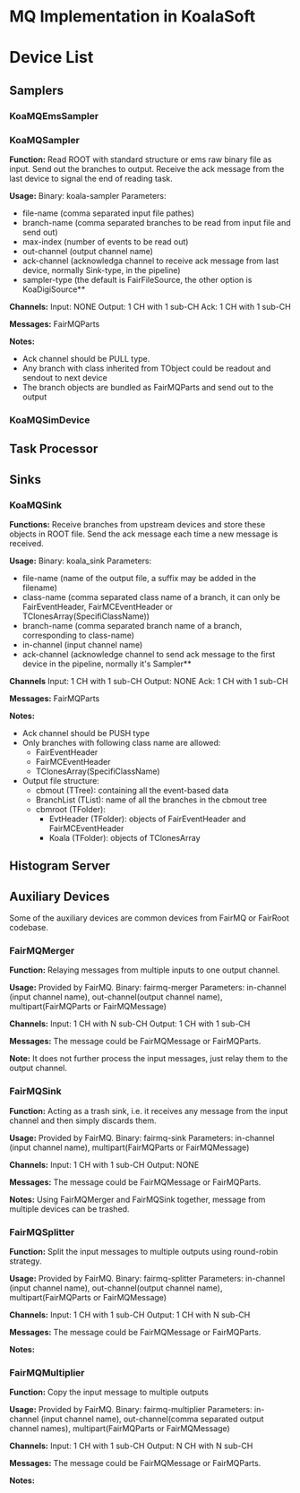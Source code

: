 MQ Implementation in KoalaSoft
==============================

# Device List #

## Samplers ##

### KoaMQEmsSampler ###

### KoaMQSampler ###
**Function:**
Read ROOT with standard structure or ems raw binary file as input. Send out the branches to output.
Receive the ack message from the last device to signal the end of reading task.

**Usage:**
Binary: koala-sampler
Parameters:
- file-name (comma separated input file pathes)
- branch-name (comma separated branches to be read from input file and send out)
- max-index (number of events to be read out)
- out-channel (output channel name)
- ack-channel (acknowledga channel to receive ack message from last device, normally Sink-type, in the pipeline)
- sampler-type (the default is FairFileSource, the other option is KoaDigiSource**

**Channels:**
Input: NONE
Output: 1 CH with 1 sub-CH
Ack: 1 CH with 1 sub-CH

**Messages:**
FairMQParts

**Notes:**
- Ack channel should be PULL type.
- Any branch with class inherited from TObject could be readout and sendout to next device
- The branch objects are bundled as FairMQParts and send out to the output

### KoaMQSimDevice ###

## Task Processor ##

## Sinks ##

### KoaMQSink ###
**Functions:**
Receive branches from upstream devices and store these objects in ROOT file.
Send the ack message each time a new message is received.

**Usage:**
Binary: koala_sink
Parameters:
- file-name (name of the output file, a suffix may be added in the filename) 
- class-name (comma separated class name of a branch, it can only be FairEventHeader, FairMCEventHeader or TClonesArray(SpecifiClassName))
- branch-name (comma separated branch name of a branch, corresponding to class-name)
- in-channel (input channel name)
- ack-channel (acknowledge channel to send ack message to the first device in the pipeline, normally it's Sampler**

**Channels**
Input: 1 CH with 1 sub-CH
Output: NONE
Ack: 1 CH with 1 sub-CH

**Messages:**
FairMQParts

**Notes:**
- Ack channel should be PUSH type
- Only branches with following class name are allowed:
  - FairEventHeader
  - FairMCEventHeader
  - TClonesArray(SpecifiClassName)
- Output file structure:
  - cbmout (TTree): containing all the event-based data
  - BranchList (TList): name of all the branches in the cbmout tree
  - cbmroot (TFolder):
    - EvtHeader (TFolder): objects of FairEventHeader and FairMCEventHeader
    - Koala (TFolder): objects of TClonesArray

## Histogram Server ##

## Auxiliary Devices ##
Some of the auxiliary devices are common devices from FairMQ or FairRoot codebase.

### FairMQMerger ###
**Function:** 
Relaying messages from multiple inputs to one output channel.

**Usage:**
Provided by FairMQ.
Binary: fairmq-merger
Parameters: in-channel (input channel name), out-channel(output channel name), multipart(FairMQParts or FairMQMessage)

**Channels:** 
Input: 1 CH with N sub-CH
Output: 1 CH with 1 sub-CH

**Messages:** 
The message could be FairMQMessage or FairMQParts.

**Note:** 
It does not further process the input messages, just relay them to the output channel.

### FairMQSink ###
**Function:**
Acting as a trash sink, i.e. it receives any message from the input channel and then simply discards them.

**Usage:**
Provided by FairMQ.
Binary: fairmq-sink
Parameters: in-channel (input channel name), multipart(FairMQParts or FairMQMessage)

**Channels:**
Input: 1 CH with 1 sub-CH
Output: NONE

**Messages:**
The message could be FairMQMessage or FairMQParts.

**Notes:**
Using FairMQMerger and FairMQSink together, message from multiple devices can be trashed.

### FairMQSplitter ###
**Function:**
Split the input messages to multiple outputs using round-robin strategy.

**Usage:**
Provided by FairMQ.
Binary: fairmq-splitter
Parameters: in-channel (input channel name), out-channel(output channel name), multipart(FairMQParts or FairMQMessage)

**Channels:**
Input: 1 CH with 1 sub-CH
Output: 1 CH with N sub-CH

**Messages:**
The message could be FairMQMessage or FairMQParts.

**Notes:**

### FairMQMultiplier ###
**Function:**
Copy the input message to multiple outputs

**Usage:**
Provided by FairMQ.
Binary: fairmq-multiplier
Parameters: in-channel (input channel name), out-channel(comma separated output channel names), multipart(FairMQParts or FairMQMessage)

**Channels:**
Input: 1 CH with 1 sub-CH
Output: N CH with N sub-CH

**Messages:**
The message could be FairMQMessage or FairMQParts.

**Notes:**

